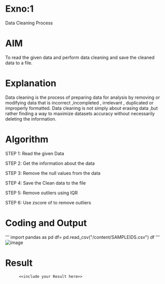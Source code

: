 # Exno:1
Data Cleaning Process

# AIM
To read the given data and perform data cleaning and save the cleaned data to a file.

# Explanation
Data cleaning is the process of preparing data for analysis by removing or modifying data that is incorrect ,incompleted , irrelevant , duplicated or improperly formatted. Data cleaning is not simply about erasing data ,but rather finding a way to maximize datasets accuracy without necessarily deleting the information.

# Algorithm
STEP 1: Read the given Data

STEP 2: Get the information about the data

STEP 3: Remove the null values from the data

STEP 4: Save the Clean data to the file

STEP 5: Remove outliers using IQR

STEP 6: Use zscore of to remove outliers

# Coding and Output
'''
            import pandas as pd
            df= pd.read_csv("/content/SAMPLEIDS.csv")
            df
            '''
            ![image](https://github.com/user-attachments/assets/d9b053ff-e8b3-4853-a1be-64b13062ba53)

# Result
          <<include your Result here>>
